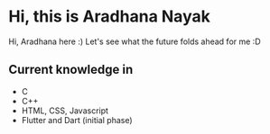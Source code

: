 # Hi, this is Aradhana Nayak

Hi, Aradhana here :) 
Let's see what the future folds ahead for me :D

##  Current knowledge in

 - C 
 - C++
 - HTML, CSS, Javascript
 - Flutter and Dart (initial phase)